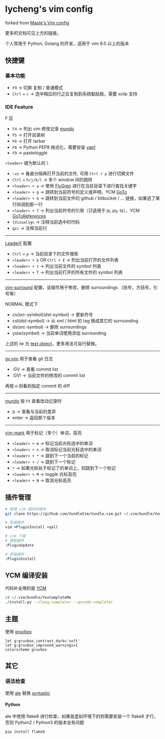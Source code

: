 lycheng's vim config
===

forked from [Maple's Vim config](https://github.com/humiaozuzu/dot-vimrc)

更多的文档可见上方的链接。

个人常用于 Python, Golang 的开发，适用于 vim 8.0 以上的版本

快捷键
---

### 基本功能

* `F9` -> 切换 复制 / 普通模式
* `Ctrl` + `c` -> 选中相应的行之后复制到系统黏贴板，需要 xclip 支持

### IDE Feature

F 区

* `F4` -> 列出 vim 修改记录 [mundo](https://simnalamburt.github.io/vim-mundo/)
* `F5` -> 打开目录树
* `F6` -> 打开 tarbar
* `F8` -> Python PEP8 格式化，需要安装 [yapf](https://github.com/google/yapf)
* `F9` -> pastetoggle

`<leader>` 键为默认的 \

* `:vs` -> 垂直分隔再打开当前的文件, 可用 `Ctrl + p` 进行切换文件
* `Ctrl` + `h/j/k/l` -> 多个 window 间的跳转
* `<leader> + a` -> 使用 [FlyGrep](https://github.com/wsdjeg/FlyGrep.vim) 进行在当前目录下进行查找关键字
* `<leader> + g` -> 跳转到当前符号的定义或声明，YCM [GoTo](https://github.com/Valloric/YouCompleteMe#the-goto-subcommand)
* `<leader> + G` -> 跳转到当前文件的 github / bitbucket / ... 链接，如果选了某行则调到那一行
* `<leader> + f` -> 列出当前符号的引用（只适用于 js, py, ts），YCM [GoToReferences](https://github.com/Valloric/YouCompleteMe#the-gotoreferences-subcommand)
* `{Visual}gc` -> 注释当前选中的代码
* `gcc` -> 注释当前行

---

[LeaderF](https://github.com/Yggdroot/LeaderF) 配置

* `Ctrl` + `p` -> 当前目录下的文件搜索
* `<leader> + b` OR `Ctrl + E` -> 列出当前打开的文件列表
* `<leader> + t` -> 列出当前文件的 symbol 列表
* `<leader> + T` -> 列出当前打开的所有文件的 symbol 列表

---

[vim-surround](https://github.com/tpope/vim-surround) 配置，该插件用于修改，删除 surroundings （括号，方括号，引号等）

NORMAL 模式下

* cs(src-symbol)(dst-symbol) -> 更新符号
* cst(dst-symbol) -> 从 xml / html 的 tag 换成其它的 surrounding
* ds(src-symbol) -> 删除 surroundings
* ysiw(symbol) -> 当前单词使用添加 surrounding

上述的 iw 为 [text object](https://zhuanlan.zhihu.com/p/39261818)，更多用法可自行替换。

---

[gv.vim](https://github.com/junegunn/gv.vim) 用于查看 git 日志

* :GV -> 查看 commit list
* :GV! -> 当前文件的修改的 commit list

再按 o 则看到指定 commit 的 diff

---

[mundo](https://github.com/simnalamburt/vim-mundo) 按 `F5` 查看改动记录时

* p -> 查看与当前的差异
* enter -> 返回那个版本

---

[vim-mark](https://github.com/inkarkat/vim-mark) 用于标记（多个）单词，高亮

* `<leader> + m` -> 标记当前光标选中的单词
* `<leader> + n` -> 取消标记当前光标选中的单词
* `<leader> + *` -> 跳到下一个当前的标记
* `<leader> + /` -> 跳到下一个标记
* `*` -> 如果光标处于标记了的单词上，则跳到下一个标记
* `<leader> + M` -> toggle 光标高亮
* `<leader> + N` -> 取消光标高亮

插件管理
---

```bash
# 管理 vim 插件的插件
git clone https://github.com/VundleVim/Vundle.vim.git ~/.vim/bundle/Vundle.vim

# 安装插件
vim +PluginInstall +qall

# vim 下面
# 更新插件
:PluginUpdate

# 安装插件
:PluginInstall
```


YCM 编译安装
---

代码补全用的是 [YCM](https://github.com/Valloric/YouCompleteMe)

```bash
cd ~/.vim/bundle/YouCompleteMe
./install.py --clang-completer --gocode-completer
```

主题
---

使用 [gruvbox](https://github.com/morhetz/gruvbox)

```
let g:gruvbox_contrast_dark='soft'
let g:gruvbox_improved_warnings=1
colorscheme gruvbox
```

其它
---

### 语法检查

使用 [ale](https://github.com/w0rp/ale) 替换 [syntastic](https://github.com/vim-syntastic/syntastic)

#### Python

ale 中使用 flake8 进行检查，如果是虚拟环境下的则需要安装一个 flake8 才行，否则 Python2 / Python3 的版本会有问题

```
pip install flake8
```
